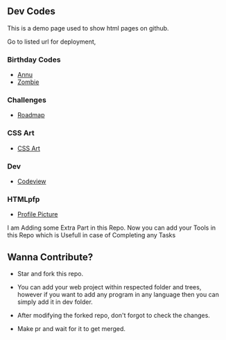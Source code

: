 ## Dev Codes
This is a demo page used to show html pages on github.


Go to listed url for deployment,
<!--
https://[username].github.io/[repo/filenameOrPath]
for example here's the output of HTML boat within the css art folder.
-->
### Birthday Codes

- [Annu](https://mr-vabs.github.io/apps/B'day/Annu.html)
- [Zombie](https://mr-vabs.github.io/apps/B'day/Zombie.html)

### Challenges

- [Roadmap](https://mr-vabs.github.io/apps/Challenge/roadmap.html)

### CSS Art

- [CSS Art](https://mr-vabs.github.io/apps/Css%20art/Boat.html)

### Dev

- [Codeview](https://github.com/Mr-vabs/apps/tree/main/Dev)

### HTMLpfp

- [Profile Picture](https://mr-vabs.github.io/apps/HTMLpfp/index.htm)

I am Adding some Extra Part in this Repo.
Now you can add your Tools in this Repo which is Usefull in case of Completing any Tasks

## Wanna Contribute?

- Star and fork this repo.

- You can add your web project within respected folder and trees, however if you want to add any program in any language then you can simply add it in dev folder.

- After modifying the forked repo, don't forgot to check the changes.

- Make pr and wait for it to get merged.
